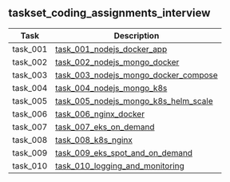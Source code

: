 ## taskset_coding_assignments_interview

| Task     | Description                                                                  |
|----------|------------------------------------------------------------------------------|
| task_001 | [task_001_nodejs_docker_app](task_001_nodejs_docker_app)                     |
| task_002 | [task_002_nodejs_mongo_docker](task_002_nodejs_mongo_docker)                 |
| task_003 | [task_003_nodejs_mongo_docker_compose](task_003_nodejs_mongo_docker_compose) |
| task_004 | [task_004_nodejs_mongo_k8s](task_004_nodejs_mongo_k8s)                       |
| task_005 | [task_005_nodejs_mongo_k8s_helm_scale](task_005_nodejs_mongo_k8s_helm_scale) |
| task_006 | [task_006_nginx_docker](task_006_nginx_docker)                               |
| task_007 | [task_007_eks_on_demand](task_007_eks_on_demand)                             |
| task_008 | [task_008_k8s_nginx](task_008_k8s_nginx)                                     |
| task_009 | [task_009_eks_spot_and_on_demand](task_009_eks_spot_and_on_demand)           |
| task_010 | [task_010_logging_and_monitoring](task_010_logging_and_monitoring)           |

